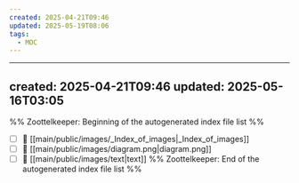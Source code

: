 ```yaml
---
created: 2025-04-21T09:46
updated: 2025-05-19T08:06
tags:
  - MOC
---
```

---
created: 2025-04-21T09:46
updated: 2025-05-16T03:05
---
%% Zoottelkeeper: Beginning of the autogenerated index file list  %%
- [ ] 📄 [[main/public/images/_Index_of_images|_Index_of_images]]
- [ ] 📄 [[main/public/images/diagram.png|diagram.png]]
- [ ] 📄 [[main/public/images/text|text]]
%% Zoottelkeeper: End of the autogenerated index file list  %%
